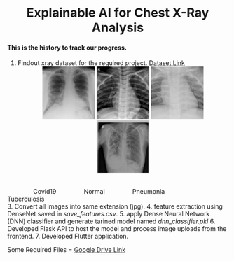 # <center>Explainable AI for Chest X-Ray Analysis</center>
#### This is the history to track our progress.

1. Findout xray dataset for the required project. [Dataset Link](https://www.kaggle.com/datasets/jtiptj/chest-xray-pneumoniacovid19tuberculosis)
   <br>
   <center>
       <img src="sample/cov.jpg" style="width:120px; height:120px; object-fit:cover;">
       <img src="sample/nor.jpeg" style="width:120px; height:120px; object-fit:cover;">
       <img src="sample/pnu.jpeg" style="width:120px; height:120px; object-fit:cover;">
       <img src="sample/tub.png" style="width:120px; height:120px; object-fit:cover;">
   </center>
   <br>
$~~~~~~~~~~~~~~$   Covid19   $~~~~~~~~~~~~~~$   Normal  $~~~~~~~~~~~~~~$   Pneumonia  $~~~~~~~~~~~~~~$  Tuberculosis
   <br>
3. Convert all images into same extension (jpg).
4. feature extraction using DenseNet saved in *save_features.csv*.
5. apply Dense Neural Network (DNN) classifier and generate tarined model named *dnn_classifier.pkl*
6. Developed Flask API to host the model and process image uploads from the frontend.
7. Developed Flutter application.


Some Required Files = [Google Drive Link](https://drive.google.com/drive/folders/1BbfmUoDlft2BvakvLJ5ndcyxdFIJBOtK?usp=sharing)
